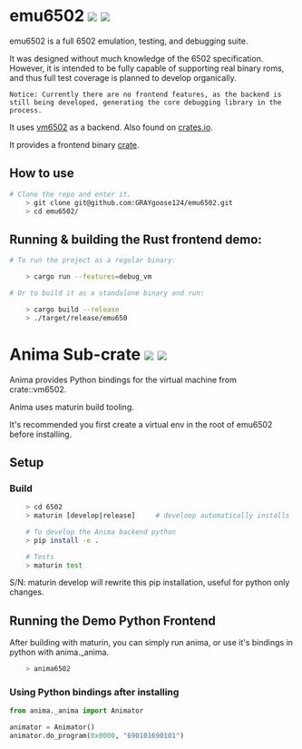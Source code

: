# emu6502 ![](https://github.com/GRAYgoose124/emu6502/actions/workflows/tests.yml/badge.svg) ![](https://img.shields.io/crates/v/emu6502.svg)

emu6502 is a full 6502 emulation, testing, and debugging suite.

It was designed without much knowledge of the 6502 specification. However, it is intended to be fully capable of supporting real binary roms, and thus full test coverage is planned to develop organically.

    Notice: Currently there are no frontend features, as the backend is still being developed, generating the core debugging library in the process.

It uses [vm6502](https://github.com/GRAYgoose124/vm6502) as a backend.  Also found on [crates.io](https://crates.io/crates/vm6502).

It provides a frontend binary [crate](https://crates.io/crates/emu6502).


## How to use   
```bash
# Clone the repo and enter it.
    > git clone git@github.com:GRAYgoose124/emu6502.git
    > cd emu6502/
```
## Running & building the Rust frontend demo:
```bash
# To run the project as a regular binary:

    > cargo run --features=debug_vm

# Or to build it as a standalone binary and run:

    > cargo build --release
    > ./target/release/emu650
```

# Anima Sub-crate ![](https://github.com/GRAYgoose124/emu6502/actions/workflows/anima_tests.yml/badge.svg) ![](https://img.shields.io/crates/v/anima6502.svg) 
Anima provides Python bindings for the virtual machine from crate::vm6502.

Anima uses maturin build tooling.

It's recommended you first create a virtual env in the root of emu6502 before installing.
## Setup
### Build
```bash
    > cd 6502
    > maturin [develop|release]     # develoop automatically installs

    # To develop the Anima backend python
    > pip install -e .

    # Tests
    > maturin test
```  
S/N: maturin develop will rewrite this pip installation, useful for python only changes.

##  Running the Demo Python Frontend
After building with maturin, you can simply run anima, or use it's bindings in python with anima._anima.
```bash
    > anima6502
```
### Using Python bindings after installing 
```python
from anima._anima import Animator

animator = Animator()
animator.do_program(0x0000, "690101690101")
```